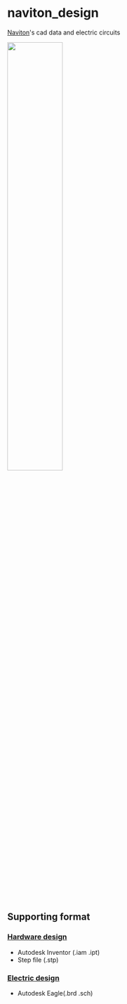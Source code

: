 # naviton_design
[Naviton](https://github.com/KobeKosenRobotics/naviton)'s cad data and electric circuits

<img src="https://github.com/KobeKosenRobotics/naviton_design/assets/36100321/02c795d5-530f-4a9c-83ea-628afb680485" width="50%">

## Supporting format
### [Hardware design](https://github.com/KobeKosenRobotics/naviton_design/tree/main/hardware_design)
* Autodesk Inventor (.iam .ipt)
* Step file (.stp)
### [Electric design](https://github.com/KobeKosenRobotics/naviton_design/tree/main/electric_design)
* Autodesk Eagle(.brd .sch)
 

